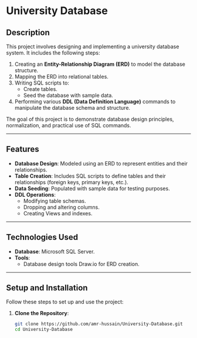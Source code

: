 # University Database

## Description
This project involves designing and implementing a university database system. It includes the following steps:
1. Creating an **Entity-Relationship Diagram (ERD)** to model the database structure.
2. Mapping the ERD into relational tables.
3. Writing SQL scripts to:
   - Create tables.
   - Seed the database with sample data.
4. Performing various **DDL (Data Definition Language)** commands to manipulate the database schema and structure.

The goal of this project is to demonstrate database design principles, normalization, and practical use of SQL commands.

---

## Features
- **Database Design**: Modeled using an ERD to represent entities and their relationships.
- **Table Creation**: Includes SQL scripts to define tables and their relationships (foreign keys, primary keys, etc.).
- **Data Seeding**: Populated with sample data for testing purposes.
- **DDL Operations**:
  - Modifying table schemas.
  - Dropping and altering columns.
  - Creating Views and indexes.

---

## Technologies Used
- **Database**:  Microsoft SQL Server.
- **Tools**:
  - Database design tools  Draw.io for ERD creation.
---

## Setup and Installation
Follow these steps to set up and use the project:

1. **Clone the Repository**:
   ```bash
   git clone https://github.com/amr-hussain/University-Database.git
   cd University-Database
